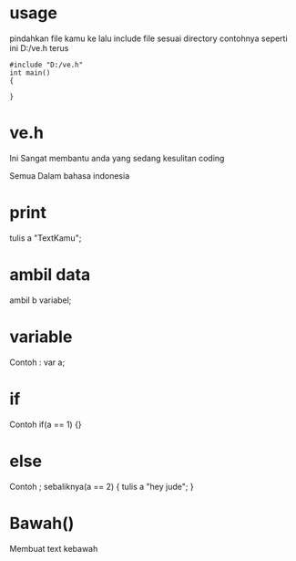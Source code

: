 # usage
  pindahkan file kamu ke lalu include file sesuai directory contohnya seperti ini D:/ve.h
  terus
   ```
  #include "D:/ve.h"
  int main()
  {
  
  }
  ```
# ve.h

Ini Sangat membantu anda yang sedang kesulitan coding

Semua Dalam bahasa indonesia
# print
  tulis a "TextKamu";
# ambil data
  ambil b variabel;
# variable
 Contoh :
  var a;
# if 
  Contoh
    if(a == 1)
    {}
# else 
 Contoh ; 
  sebaliknya(a == 2)
  {
      tulis a "hey jude";
  }
# Bawah()
  Membuat text kebawah
